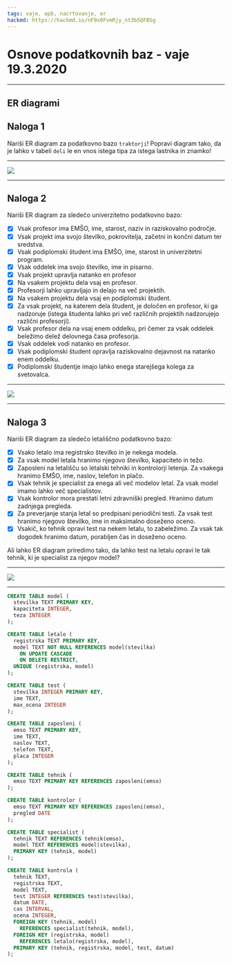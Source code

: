 ```yaml
---
tags: vaje, opb, nacrtovanje, er
hackmd: https://hackmd.io/nF9x0FvmRjy_nt3b5QFBSg
---
```

# Osnove podatkovnih baz - vaje 19.3.2020

---

## ER diagrami

## Naloga 1

Nariši ER diagram za podatkovno bazo `traktorji`! Popravi diagram tako, da je lahko v tabeli `deli` le en vnos istega tipa za istega lastnika in znamko!

----

[![](https://raw.githubusercontent.com/jaanos/OPB/gh-pages/zapiski/2020/2020-03-19/ER-traktorji.png)](https://raw.githubusercontent.com/jaanos/OPB/gh-pages/zapiski/2020/2020-03-19/ER-traktorji.dia)

---

## Naloga 2

Nariši ER diagram za sledečo univerzitetno podatkovno bazo:

- [x] Vsak profesor ima EMŠO, ime, starost, naziv in raziskovalno področje.
- [x] Vsak projekt ima svojo številko, pokrovitelja, začetni in končni datum ter sredstva.
- [x] Vsak podiplomski študent ima EMŠO, ime, starost in univerzitetni program.
- [x] Vsak oddelek ima svojo številko, ime in pisarno.
- [x] Vsak projekt upravlja natanko en profesor
- [x] Na vsakem projektu dela vsaj en profesor.
- [x] Profesorji lahko upravljajo in delajo na več projektih.
- [x] Na vsakem projektu dela vsaj en podiplomski študent.
- [x] Za vsak projekt, na katerem dela študent, je določen en profesor, ki ga nadzoruje (istega študenta lahko pri več različnih projektih nadzorujejo različni profesorji).
- [x] Vsak profesor dela na vsaj enem oddelku, pri čemer za vsak oddelek beležimo delež delovnega časa profesorja.
- [x] Vsak oddelek vodi natanko en profesor.
- [x] Vsak podiplomski študent opravlja raziskovalno dejavnost na natanko enem oddelku.
- [x] Podiplomski študentje imajo lahko enega starejšega kolega za svetovalca.

----

[![](https://raw.githubusercontent.com/jaanos/OPB/gh-pages/zapiski/2020/2020-03-19/ER-univerza.png)](https://raw.githubusercontent.com/jaanos/OPB/gh-pages/zapiski/2020/2020-03-19/ER-univerza.dia)

---

## Naloga 3

Nariši ER diagram za sledečo letališčno podatkovno bazo:

- [x] Vsako letalo ima registrsko številko in je nekega modela.
- [x] Za vsak model letala hranimo njegovo številko, kapaciteto in težo.
- [x] Zaposleni na letališču so letalski tehniki in kontrolorji letenja. Za vsakega hranimo EMŠO, ime, naslov, telefon in plačo.
- [x] Vsak tehnik je specialist za enega ali več modelov letal. Za vsak model imamo lahko več specialistov.
- [x] Vsak kontrolor mora prestati letni zdravniški pregled. Hranimo datum zadnjega pregleda.
- [x] Za preverjanje stanja letal so predpisani periodični testi. Za vsak test hranimo njegovo številko, ime in maksimalno doseženo oceno.
- [x] Vsakič, ko tehnik opravi test na nekem letalu, to zabeležimo. Za vsak tak dogodek hranimo datum, porabljen čas in doseženo oceno.

Ali lahko ER diagram priredimo tako, da lahko test na letalu opravi le tak tehnik, ki je specialist za njegov model?

----

[![](https://raw.githubusercontent.com/jaanos/OPB/gh-pages/zapiski/2020/2020-03-19/ER-letala.png)](https://raw.githubusercontent.com/jaanos/OPB/gh-pages/zapiski/2020/2020-03-19/ER-letala.dia)

----

```sql
CREATE TABLE model (
  stevilka TEXT PRIMARY KEY,
  kapaciteta INTEGER,
  teza INTEGER
);

CREATE TABLE letalo (
  registrska TEXT PRIMARY KEY,
  model TEXT NOT NULL REFERENCES model(stevilka)
    ON UPDATE CASCADE
    ON DELETE RESTRICT,
  UNIQUE (registrska, model)
);

CREATE TABLE test (
  stevilka INTEGER PRIMARY KEY,
  ime TEXT,
  max_ocena INTEGER
);

CREATE TABLE zaposleni (
  emso TEXT PRIMARY KEY,
  ime TEXT,
  naslov TEXT,
  telefon TEXT,
  placa INTEGER
);

CREATE TABLE tehnik (
  emso TEXT PRIMARY KEY REFERENCES zaposleni(emso)
);

CREATE TABLE kontrolor (
  emso TEXT PRIMARY KEY REFERENCES zaposleni(emso),
  pregled DATE
);

CREATE TABLE specialist (
  tehnik TEXT REFERENCES tehnik(emso),
  model TEXT REFERENCES model(stevilka),
  PRIMARY KEY (tehnik, model)
);

CREATE TABLE kontrola (
  tehnik TEXT,
  registrska TEXT,
  model TEXT,
  test INTEGER REFERENCES test(stevilka),
  datum DATE,
  cas INTERVAL,
  ocena INTEGER,
  FOREIGN KEY (tehnik, model)
    REFERENCES specialist(tehnik, model),
  FOREIGN KEY (registrska, model)
    REFERENCES letalo(registrska, model),
  PRIMARY KEY (tehnik, registrska, model, test, datum)
);
```
